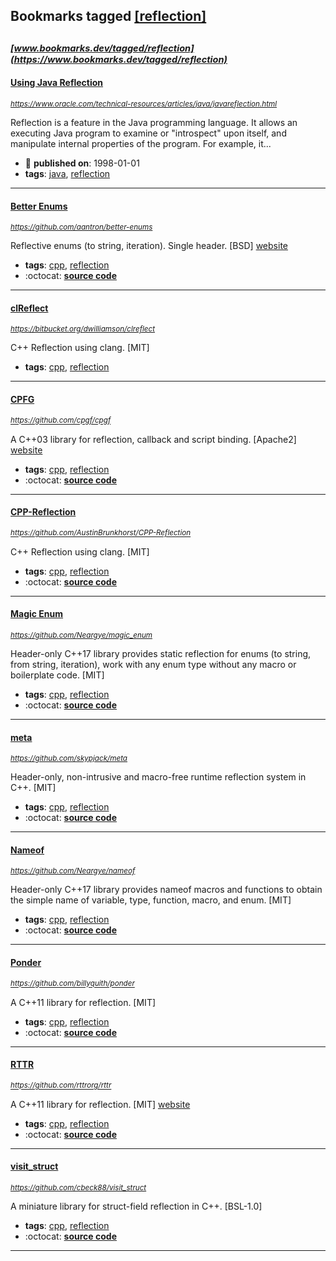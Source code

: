 ## Bookmarks tagged [[reflection]](https://www.bookmarks.dev/search?q=[reflection])

_<sup><sup>[www.bookmarks.dev/tagged/reflection](https://www.bookmarks.dev/tagged/reflection)</sup></sup>_
---
#### [Using Java Reflection](https://www.oracle.com/technical-resources/articles/java/javareflection.html)
_<sup>https://www.oracle.com/technical-resources/articles/java/javareflection.html</sup>_

Reflection is a feature in the Java programming language. It allows an executing Java program to examine or "introspect" upon itself, and manipulate internal properties of the program. For example, it...
* :calendar: **published on**: 1998-01-01
* **tags**: [java](../tagged/java.md), [reflection](../tagged/reflection.md)
---
#### [Better Enums](https://github.com/aantron/better-enums)
_<sup>https://github.com/aantron/better-enums</sup>_

Reflective enums (to string, iteration). Single header. [BSD] [website](http://aantron.github.io/better-enums/)
* **tags**: [cpp](../tagged/cpp.md), [reflection](../tagged/reflection.md)
* :octocat: **[source code](https://github.com/aantron/better-enums)**
---
#### [clReflect](https://bitbucket.org/dwilliamson/clreflect)
_<sup>https://bitbucket.org/dwilliamson/clreflect</sup>_

C++ Reflection using clang. [MIT]
* **tags**: [cpp](../tagged/cpp.md), [reflection](../tagged/reflection.md)
---
#### [CPFG](https://github.com/cpgf/cpgf)
_<sup>https://github.com/cpgf/cpgf</sup>_

A C++03 library for reflection, callback and script binding. [Apache2] [website](http://www.cpgf.org/)
* **tags**: [cpp](../tagged/cpp.md), [reflection](../tagged/reflection.md)
* :octocat: **[source code](https://github.com/cpgf/cpgf)**
---
#### [CPP-Reflection](https://github.com/AustinBrunkhorst/CPP-Reflection)
_<sup>https://github.com/AustinBrunkhorst/CPP-Reflection</sup>_

C++ Reflection using clang. [MIT]
* **tags**: [cpp](../tagged/cpp.md), [reflection](../tagged/reflection.md)
* :octocat: **[source code](https://github.com/AustinBrunkhorst/CPP-Reflection)**
---
#### [Magic Enum](https://github.com/Neargye/magic_enum)
_<sup>https://github.com/Neargye/magic_enum</sup>_

Header-only C++17 library provides static reflection for enums (to string, from string, iteration), work with any enum type without any macro or boilerplate code. [MIT]
* **tags**: [cpp](../tagged/cpp.md), [reflection](../tagged/reflection.md)
* :octocat: **[source code](https://github.com/Neargye/magic_enum)**
---
#### [meta](https://github.com/skypjack/meta)
_<sup>https://github.com/skypjack/meta</sup>_

Header-only, non-intrusive and macro-free runtime reflection system in C++. [MIT]
* **tags**: [cpp](../tagged/cpp.md), [reflection](../tagged/reflection.md)
* :octocat: **[source code](https://github.com/skypjack/meta)**
---
#### [Nameof](https://github.com/Neargye/nameof)
_<sup>https://github.com/Neargye/nameof</sup>_

Header-only C++17 library provides nameof macros and functions to obtain the simple name of variable, type, function, macro, and enum. [MIT]
* **tags**: [cpp](../tagged/cpp.md), [reflection](../tagged/reflection.md)
* :octocat: **[source code](https://github.com/Neargye/nameof)**
---
#### [Ponder](https://github.com/billyquith/ponder)
_<sup>https://github.com/billyquith/ponder</sup>_

A C++11 library for reflection. [MIT]
* **tags**: [cpp](../tagged/cpp.md), [reflection](../tagged/reflection.md)
* :octocat: **[source code](https://github.com/billyquith/ponder)**
---
#### [RTTR](https://github.com/rttrorg/rttr)
_<sup>https://github.com/rttrorg/rttr</sup>_

A C++11 library for reflection. [MIT] [website](http://www.rttr.org)
* **tags**: [cpp](../tagged/cpp.md), [reflection](../tagged/reflection.md)
* :octocat: **[source code](https://github.com/rttrorg/rttr)**
---
#### [visit_struct](https://github.com/cbeck88/visit_struct)
_<sup>https://github.com/cbeck88/visit_struct</sup>_

A miniature library for struct-field reflection in C++. [BSL-1.0]
* **tags**: [cpp](../tagged/cpp.md), [reflection](../tagged/reflection.md)
* :octocat: **[source code](https://github.com/cbeck88/visit_struct)**
---
